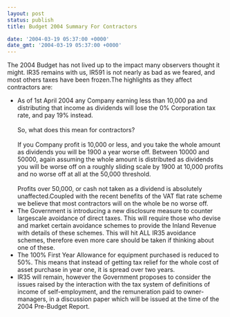 ```yaml
---
layout: post
status: publish
title: Budget 2004 Summary For Contractors

date: '2004-03-19 05:37:00 +0000'
date_gmt: '2004-03-19 05:37:00 +0000'
---
```

The 2004 Budget has not lived up to the impact many observers thought it might. IR35 remains with us, IR591 is not nearly as bad as we feared, and most others taxes have been frozen.The highlights as they affect contractors are:
<ul>
<li>As of 1st April 2004 any Company earning less than 10,000 pa and distributing that income as dividends will lose the 0% Corporation tax rate, and pay 19% instead.<br><br>So, what does this mean for contractors?<br><br>If you Company profit is 10,000 or less, and you take the whole amount as dividends you will be 1900 a year worse off. Between 10000 and 50000, again assuming the whole amount is distributed as dividends you will be worse off on a roughly sliding scale by 1900 at 10,000 profits and no worse off at all at the 50,000 threshold.<br><br>Profits over 50,000, or cash not taken as a dividend is absolutely unaffected.Coupled with the recent benefits of the VAT flat rate scheme we believe that most contractors will on the whole be no worse off.
<li>The Government is introducing a new disclosure measure to counter largescale avoidance of direct taxes. This will require those who devise and market certain avoidance schemes to provide the Inland Revenue with details of these schemes. This will hit ALL IR35 avoidance schemes, therefore even more care should be taken if thinking about one of these.
<li>The 100% First Year Allowance for equipment purchased is reduced to 50%. This means that instead of getting tax relief for the whole cost of asset purchase in year one, it is spread over two years.
<li>IR35 will remain, however the Government proposes to consider the issues raised by the interaction with the tax system of definitions of income of self-employment, and the remuneration paid to owner-managers, in a discussion paper which will be issued at the time of the 2004 Pre-Budget Report.</ul>
